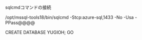 
sqlcmdコマンドの接続

/opt/mssql-tools18/bin/sqlcmd -Stcp:azure-sql,1433 -No -Usa -PPass@@@@


CREATE DATABASE YUGIOH;
GO

